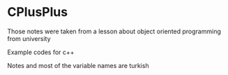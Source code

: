 # CPlusPlus

Those notes were taken from a lesson about object oriented programming from university

Example codes for c++

Notes and most of the variable names are turkish
